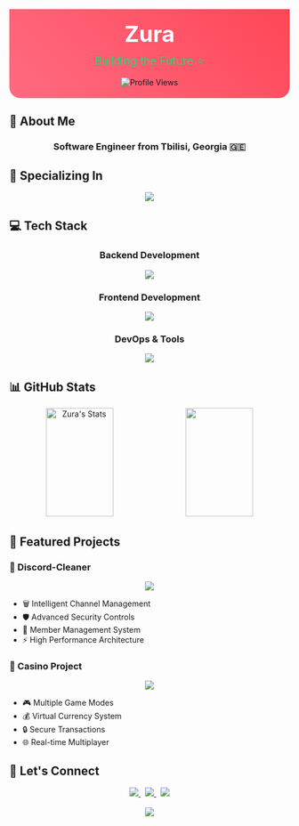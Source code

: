 <div align="center">
  <div style="background: linear-gradient(45deg, #ff6b81, #ff4757); padding: 20px; border-radius: 0 0 20px 20px;">
    <h1 style="color: white; margin: 0; font-size: 40px;">Zura</h1>
    <p style="color: #2ed573; font-size: 20px; margin: 10px 0;">Building the Future ⭐</p>
    <img src="https://komarev.com/ghpvc/?username=sk1dk&style=flat-square&color=ff6b81" alt="Profile Views" />
  </div>
</div>

## 💝 About Me
<div align="center">
  <h3>Software Engineer from Tbilisi, Georgia 🇬🇪</h3>
</div>

## 🌟 Specializing In
<div align="center">
  <img src="https://skillicons.dev/icons?i=python,js,cpp,go,ruby,react&theme=dark" />
</div>

## 💻 Tech Stack

<div align="center">
  <h3>Backend Development</h3>
  <img src="https://skillicons.dev/icons?i=nodejs,express,django,flask,fastapi&theme=dark" />
  
  <h3>Frontend Development</h3>
  <img src="https://skillicons.dev/icons?i=react,vue,angular,typescript,tailwind&theme=dark" />
  
  <h3>DevOps & Tools</h3>
  <img src="https://skillicons.dev/icons?i=docker,kubernetes,aws,git,github&theme=dark" />
</div>

## 📊 GitHub Stats

<div align="center">
  <img width="49%" height="195px" src="https://github-readme-stats.vercel.app/api?username=sk1dk&show_icons=true&count_private=true&hide_border=true&title_color=ff6b81&icon_color=ff6b81&text_color=c9d1d9&bg_color=0d1117" alt="Zura's Stats" /> 
  <img width="49%" height="195px" src="https://github-readme-streak-stats.herokuapp.com/?user=sk1dk&theme=radical&hide_border=true&stroke=ff6b81&ring=ff6b81&fire=ff6b81&currStreakLabel=ff6b81&background=0d1117" />
</div>

## 🎯 Featured Projects

### 🤖 Discord-Cleaner
<div align="center">
  <a href="https://github.com/sk1dk/Discord-Cleaner">
    <img src="https://github-readme-stats.vercel.app/api/pin/?username=sk1dk&repo=Discord-Cleaner&bg_color=0d1117&border_color=ff6b81&show_icons=true&theme=radical&hide_border=true" />
  </a>
</div>

- 🗑️ Intelligent Channel Management
- 🛡️ Advanced Security Controls
- 👥 Member Management System
- ⚡ High Performance Architecture

### 🎰 Casino Project
<div align="center">
  <a href="https://github.com/sk1dk/casino">
    <img src="https://github-readme-stats.vercel.app/api/pin/?username=sk1dk&repo=casino&bg_color=0d1117&border_color=ff6b81&show_icons=true&theme=radical&hide_border=true" />
  </a>
</div>

- 🎮 Multiple Game Modes
- 💰 Virtual Currency System
- 🔒 Secure Transactions
- 🌐 Real-time Multiplayer

## 💌 Let's Connect

<div align="center">
  <a href="https://www.linkedin.com/in/sk1dk">
    <img src="https://img.shields.io/badge/-LinkedIn-0077B5?style=for-the-badge&logo=Linkedin&logoColor=white"/>
  </a>
  &nbsp;
  <a href="mailto:your.email@example.com">
    <img src="https://img.shields.io/badge/-Email-D14836?style=for-the-badge&logo=Gmail&logoColor=white"/>
  </a>
  &nbsp;
  <a href="https://twitter.com/sk1dk">
    <img src="https://img.shields.io/badge/-Twitter-1DA1F2?style=for-the-badge&logo=twitter&logoColor=white"/>
  </a>
</div>

<br>

<div align="center">
  <img src="https://capsule-render.vercel.app/api?type=waving&color=ff6b81&height=100&section=footer" />
</div>
